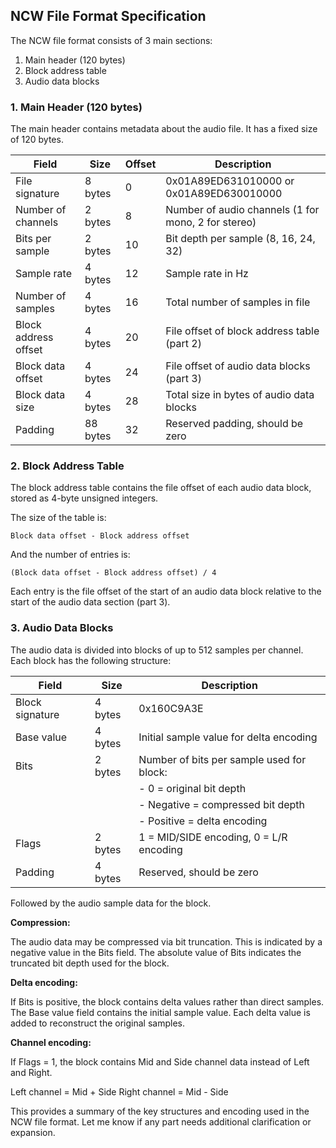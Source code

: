 ## NCW File Format Specification

The NCW file format consists of 3 main sections:

1. Main header (120 bytes)
2. Block address table
3. Audio data blocks

### 1. Main Header (120 bytes)

The main header contains metadata about the audio file. It has a fixed size of 120 bytes.

| Field                | Size     | Offset | Description                                         |
| -------------------- | -------- | ------ | --------------------------------------------------- |
| File signature       | 8 bytes  | 0      | 0x01A89ED631010000 or 0x01A89ED630010000            |
| Number of channels   | 2 bytes  | 8      | Number of audio channels (1 for mono, 2 for stereo) |
| Bits per sample      | 2 bytes  | 10     | Bit depth per sample (8, 16, 24, 32)                |
| Sample rate          | 4 bytes  | 12     | Sample rate in Hz                                   |
| Number of samples    | 4 bytes  | 16     | Total number of samples in file                     |
| Block address offset | 4 bytes  | 20     | File offset of block address table (part 2)         |
| Block data offset    | 4 bytes  | 24     | File offset of audio data blocks (part 3)           |
| Block data size      | 4 bytes  | 28     | Total size in bytes of audio data blocks            |
| Padding              | 88 bytes | 32     | Reserved padding, should be zero                    |

### 2. Block Address Table

The block address table contains the file offset of each audio data block, stored as 4-byte unsigned integers.

The size of the table is:

    Block data offset - Block address offset

And the number of entries is:

    (Block data offset - Block address offset) / 4

Each entry is the file offset of the start of an audio data block relative to the start of the audio data section (part 3).

### 3. Audio Data Blocks

The audio data is divided into blocks of up to 512 samples per channel. Each block has the following structure:

| Field           | Size    | Description                               |
| --------------- | ------- | ----------------------------------------- |
| Block signature | 4 bytes | 0x160C9A3E                                |
| Base value      | 4 bytes | Initial sample value for delta encoding   |
| Bits            | 2 bytes | Number of bits per sample used for block: |
|                 |         | - 0 = original bit depth                  |
|                 |         | - Negative = compressed bit depth         |
|                 |         | - Positive = delta encoding               |
| Flags           | 2 bytes | 1 = MID/SIDE encoding, 0 = L/R encoding   |
| Padding         | 4 bytes | Reserved, should be zero                  |

Followed by the audio sample data for the block.

**Compression:**

The audio data may be compressed via bit truncation. This is indicated by a negative value in the Bits field. The absolute value of Bits indicates the truncated bit depth used for the block.

**Delta encoding:**

If Bits is positive, the block contains delta values rather than direct samples. The Base value field contains the initial sample value. Each delta value is added to reconstruct the original samples.

**Channel encoding:**

If Flags = 1, the block contains Mid and Side channel data instead of Left and Right.

Left channel = Mid + Side
Right channel = Mid - Side

This provides a summary of the key structures and encoding used in the NCW file format. Let me know if any part needs additional clarification or expansion.
